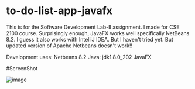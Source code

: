 # to-do-list-app-javafx

This is for the Software Development Lab-II assignment. I made for CSE 2100 course. Surprisingly enough, JavaFX works well specifically NetBeans 8.2. I guess it also works with IntelliJ IDEA. But I haven't tried yet. But updated version of Apache Netbeans doesn't work!!

Development uses:
Netbeans 8.2
Java: jdk1.8.0_202
JavaFX

#ScreenShot

![image](https://github.com/abu-dojana/to-do-list-app-javafx/assets/101546674/04f49557-deb9-4fb5-8466-4dadac58e6ee)
